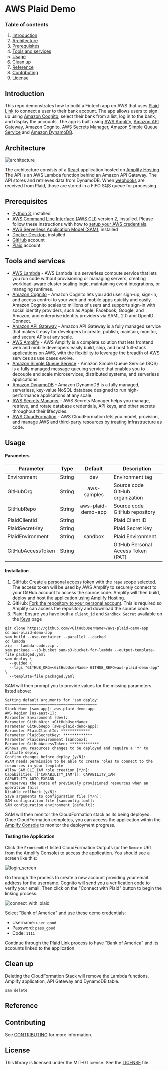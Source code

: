 # AWS Plaid Demo

### Table of contents

1. [Introduction](#introduction)
2. [Architecture](#architecture)
3. [Prerequisites](#prerequisites)
4. [Tools and services](#tools-and-services)
5. [Usage](#usage)
6. [Clean up](#clean-up)
7. [Reference](#reference)
8. [Contributing](#contributing)
9. [License](#license)

## Introduction

This repo demonstrates how to build a Fintech app on AWS that uses [Plaid Link](https://plaid.com/plaid-link/) to connect a user to their bank account. The app allows users to sign up using [Amazon Cognito](https://aws.amazon.com/cognito/), select their bank from a list, log in to the bank, and display the accounts. The app is built using [AWS Amplify](https://aws.amazon.com/amplify/), [Amazon API Gateway](https://aws.amazon.com/api-gateway/), Amazon Cognito, [AWS Secrets
Manager](https://aws.amazon.com/secrets-manager/), [Amazon Simple Queue Service](https://aws.amazon.com/sqs/) and [Amazon DynamoDB](https://aws.amazon.com/dynamodb/).

## Architecture

![architecture](doc/architecture.png)

The architecture consists of a [React](https://reactjs.org/) application hosted on [Amplify Hosting](https://aws.amazon.com/amplify/hosting/). The API is an AWS Lambda function behind an Amazon API Gateway. The API stores and retrieves data from DynamoDB. When [webhooks](https://plaid.com/docs/api/webhooks/) are received from Plaid, those are stored in a FIFO SQS queue for processing.

## Prerequisites

-   [Python 3](https://www.python.org/downloads/), installed
-   [AWS Command Line Interface (AWS CLI)](https://docs.aws.amazon.com/cli/latest/userguide/install-cliv2.html) version 2, installed. Please follow these instructions with how to [setup your AWS credentials](https://docs.aws.amazon.com/serverless-application-model/latest/developerguide/serverless-getting-started-set-up-credentials.html).
-   [AWS Serverless Application Model (SAM)](https://docs.aws.amazon.com/serverless-application-model/latest/developerguide/serverless-getting-started.html), installed
-   [Docker Desktop](https://www.docker.com/products/docker-desktop), installed
-   [GitHub](https://github.com) account
-   [Plaid](https://plaid.com/) account

## Tools and services

-   [AWS Lambda](https://aws.amazon.com/lambda/) - AWS Lambda is a serverless compute service that lets you run code without provisioning or managing servers, creating workload-aware cluster scaling logic, maintaining event integrations, or managing runtimes.
-   [Amazon Cognito](https://aws.amazon.com/cognito/) - Amazon Cognito lets you add user sign-up, sign-in, and access control to your web and mobile apps quickly and easily. Amazon Cognito scales to millions of users and supports sign-in with social identity providers, such as Apple, Facebook, Google, and Amazon, and enterprise identity providers via SAML 2.0 and OpenID Connect.
-   [Amazon API Gateway](https://aws.amazon.com/api-gateway/) - Amazon API Gateway is a fully managed service that makes it easy for developers to create, publish, maintain, monitor, and secure APIs at any scale.
-   [AWS Amplify](https://aws.amazon.com/amplify/) - AWS Amplify is a complete solution that lets frontend web and mobile developers easily build, ship, and host full-stack applications on AWS, with the flexibility to leverage the breadth of AWS services as use cases evolve.
-   [Amazon Simple Queue Service](https://aws.amazon.com/sqs/) - Amazon Simple Queue Service (SQS) is a fully managed message queuing service that enables you to decouple and scale microservices, distributed systems, and serverless applications.
-   [Amazon DynamoDB](https://aws.amazon.com/dynamodb/) - Amazon DynamoDB is a fully managed, serverless, key-value NoSQL database designed to run high-performance applications at any scale.
-   [AWS Secrets Manager](https://aws.amazon.com/secrets-manager/) - AWS Secrets Manager helps you manage, retrieve, and rotate database credentials, API keys, and other secrets throughout their lifecycles.
-   [AWS CloudFormation](https://aws.amazon.com/cloudformation/) - AWS CloudFormation lets you model, provision, and manage AWS and third-party resources by treating infrastructure as code.

## Usage

#### Parameters

| Parameter         |  Type  |      Default       | Description                        |
| ----------------- | :----: | :----------------: | ---------------------------------- |
| Environment       | String |        dev         | Environment tag                    |
| GitHubOrg         | String |    aws-samples     | Source code GitHub organization    |
| GitHubRepo        | String | aws-plaid-demo-app | Source code GitHub repository      |
| PlaidClientId     | String |                    | Plaid Client ID                    |
| PlaidSecretKey    | String |                    | Plaid Secret Key                   |
| PlaidEnvironment  | String |      sandbox       | Plaid Environment                  |
| GitHubAccessToken | String |                    | GitHub Personal Access Token (PAT) |

#### Installation

1. GitHub: [Create a personal access token](https://docs.github.com/en/authentication/keeping-your-account-and-data-secure/creating-a-personal-access-token) with the `repo` scope selected. The access token will be used by AWS Amplify to securely connect to your GitHub account to access the source code. Amplify will then build, deploy and host the application using [Amplify Hosting](https://aws.amazon.com/amplify/hosting/).
2. GitHub: [Fork the repository to your personal account](https://docs.github.com/en/get-started/quickstart/fork-a-repo#forking-a-repository). This is required so Amplify can access the repository and download the source code.
3. Plaid: Ensure you have both a `client_id` and `Sandbox Secret` available on the [Keys](https://dashboard.plaid.com/team/keys) page

```
git clone https://github.com/<GitHubUserName>/aws-plaid-demo-app
cd aws-plaid-demo-app
sam build --use-container --parallel --cached
cd lambda
zip -r lambda-code.zip .
sam package --s3-bucket sam-s3-bucket-for-lambda --output-template-file packaged.yaml
sam deploy \
  --guided \
  --tags "GITHUB_ORG=<GitHubUserName> GITHUB_REPO=aws-plaid-demo-app" \
  --template-file packaged.yaml
```

SAM will then prompt you to provide values for the missing parameters listed above:

```
Setting default arguments for 'sam deploy'
=========================================
Stack Name [sam-app]: aws-plaid-demo-app
AWS Region [us-east-1]:
Parameter Environment [dev]:
Parameter GitHubOrg: <GitHubUserName>
Parameter GitHubRepo [aws-plaid-demo-app]:
Parameter PlaidClientId: *************
Parameter PlaidSecretKey: *************
Parameter PlaidEnvironment [sandbox]:
Parameter GitHubAccessToken: *************
#Shows you resources changes to be deployed and require a 'Y' to initiate deploy
Confirm changes before deploy [y/N]:
#SAM needs permission to be able to create roles to connect to the resources in your template
Allow SAM CLI IAM role creation [Y/n]:
Capabilities [['CAPABILITY_IAM']]: CAPABILITY_IAM CAPABILITY_AUTO_EXPAND
#Preserves the state of previously provisioned resources when an operation fails
Disable rollback [y/N]:
Save arguments to configuration file [Y/n]:
SAM configuration file [samconfig.toml]:
SAM configuration environment [default]:
```

SAM will then monitor the CloudFormation stack as its being deployed. Once CloudFormation completes, you can access the application within the [Amplify Console](https://console.aws.amazon.com/amplify/home) to monitor the deployment progress.

#### Testing the Application

Click the `FrontendUrl` listed CloudFormation Outputs (or the `Domain` URL from the Amplify Console) to access the application. You should see a screen like this:

![login_screen](doc/login_screen.png)

Go through the process to create a new account providing your email address for the username. Cognito will send you a verification code to verify your email. Then click on the "Connect with Plaid" button to begin the linking process.

![connect_with_plaid](doc/connect_with_plaid.png)

Select "Bank of America" and use these demo credentials:

-   Username: `user_good`
-   Password: `pass_good`
-   Code: `1111`

Continue through the Plaid Link process to have "Bank of America" and its accounts linked to the application.

## Clean up

Deleting the CloudFormation Stack will remove the Lambda functions, Amplify application, API Gateway and DynamoDB table.

```
sam delete
```

## Reference

## Contributing

See [CONTRIBUTING](CONTRIBUTING.md#security-issue-notifications) for more information.

## License

This library is licensed under the MIT-0 License. See the [LICENSE](LICENSE) file.
